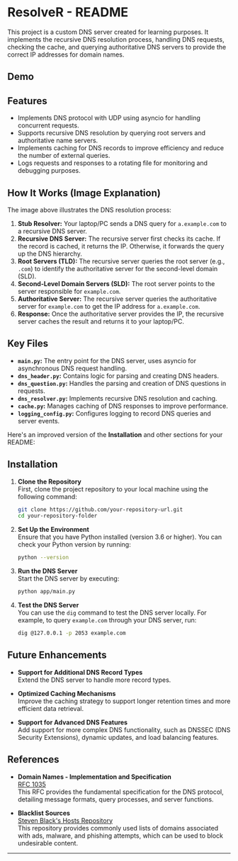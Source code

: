 # ResolveR - README

This project is a custom DNS server created for learning purposes. It implements the recursive DNS resolution process, handling DNS requests, checking the cache, and querying authoritative DNS servers to provide the correct IP addresses for domain names.

## Demo


## Features
- Implements DNS protocol with UDP using asyncio for handling concurrent requests.
- Supports recursive DNS resolution by querying root servers and authoritative name servers.
- Implements caching for DNS records to improve efficiency and reduce the number of external queries.
- Logs requests and responses to a rotating file for monitoring and debugging purposes.

## How It Works (Image Explanation)



The image above illustrates the DNS resolution process:
1. **Stub Resolver:** Your laptop/PC sends a DNS query for `a.example.com` to a recursive DNS server.
2. **Recursive DNS Server:** The recursive server first checks its cache. If the record is cached, it returns the IP. Otherwise, it forwards the query up the DNS hierarchy.
3. **Root Servers (TLD):** The recursive server queries the root server (e.g., `.com`) to identify the authoritative server for the second-level domain (SLD).
4. **Second-Level Domain Servers (SLD):** The root server points to the server responsible for `example.com`.
5. **Authoritative Server:** The recursive server queries the authoritative server for `example.com` to get the IP address for `a.example.com`.
6. **Response:** Once the authoritative server provides the IP, the recursive server caches the result and returns it to your laptop/PC.

## Key Files
- **`main.py`:** The entry point for the DNS server, uses asyncio for asynchronous DNS request handling.
- **`dns_header.py`:** Contains logic for parsing and creating DNS headers.
- **`dns_question.py`:** Handles the parsing and creation of DNS questions in requests.
- **`dns_resolver.py`:** Implements recursive DNS resolution and caching.
- **`cache.py`:** Manages caching of DNS responses to improve performance.
- **`logging_config.py`:** Configures logging to record DNS queries and server events.

Here's an improved version of the **Installation** and other sections for your README:

## Installation

1. **Clone the Repository**  
   First, clone the project repository to your local machine using the following command:
   ```bash
   git clone https://github.com/your-repository-url.git
   cd your-repository-folder
   ```

2. **Set Up the Environment**  
   Ensure that you have Python installed (version 3.6 or higher). You can check your Python version by running:
   ```bash
   python --version
   ```
3. **Run the DNS Server**  
   Start the DNS server by executing:
   ```bash
   python app/main.py
   ```

4. **Test the DNS Server**  
   You can use the `dig` command to test the DNS server locally. For example, to query `example.com` through your DNS server, run:
   ```bash
   dig @127.0.0.1 -p 2053 example.com
   ```

## Future Enhancements

- **Support for Additional DNS Record Types**  
  Extend the DNS server to handle more record types.
  
- **Optimized Caching Mechanisms**  
  Improve the caching strategy to support longer retention times and more efficient data retrieval.

- **Support for Advanced DNS Features**  
  Add support for more complex DNS functionality, such as DNSSEC (DNS Security Extensions), dynamic updates, and load balancing features.

## References

- **Domain Names - Implementation and Specification**  
  [RFC 1035](https://www.rfc-editor.org/rfc/rfc1035)  
  This RFC provides the fundamental specification for the DNS protocol, detailing message formats, query processes, and server functions.

- **Blacklist Sources**  
  [Steven Black's Hosts Repository](https://github.com/StevenBlack/hosts)  
  This repository provides commonly used lists of domains associated with ads, malware, and phishing attempts, which can be used to block undesirable content.
---